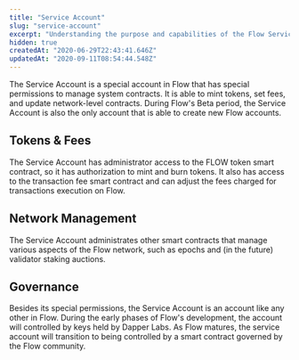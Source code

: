 ```yaml
---
title: "Service Account"
slug: "service-account"
excerpt: "Understanding the purpose and capabilities of the Flow Service Account and how it will evolve over time"
hidden: true
createdAt: "2020-06-29T22:43:41.646Z"
updatedAt: "2020-09-11T08:54:44.548Z"
---
```

The Service Account is a special account in Flow that has special permissions to manage system contracts. It is able to mint tokens, set fees, and update network-level contracts. During Flow's Beta period, the Service Account is also the only account that is able to create new Flow accounts.

## Tokens & Fees

The Service Account has administrator access to the FLOW token smart contract, so it has authorization to mint and burn tokens. It also has access to the transaction fee smart contract and can adjust the fees charged for transactions execution on Flow.

## Network Management

The Service Account administrates other smart contracts that manage various aspects of the Flow network, such as epochs and (in the future) validator staking auctions.

## Governance

Besides its special permissions, the Service Account is an account like any other in Flow. During the early phases of Flow's development, the account will controlled by keys held by Dapper Labs. As Flow matures, the service account will transition to being controlled by a smart contract governed by the Flow community.